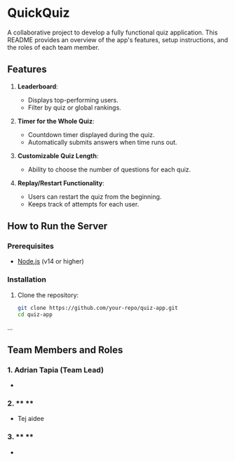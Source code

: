 # QuickQuiz
A collaborative project to develop a fully functional quiz application. This README provides an overview of the app's features, setup instructions, and the roles of each team member.



## Features
1. **Leaderboard**:
   - Displays top-performing users.
   - Filter by quiz or global rankings.

2. **Timer for the Whole Quiz**:
   - Countdown timer displayed during the quiz.
   - Automatically submits answers when time runs out.

3. **Customizable Quiz Length**:
   - Ability to choose the number of questions for each quiz.

4. **Replay/Restart Functionality**:
   - Users can restart the quiz from the beginning.
   - Keeps track of attempts for each user.


## How to Run the Server



### Prerequisites
- [Node.js](https://nodejs.org/) (v14 or higher)

### Installation
1. Clone the repository:
   ```bash
   git clone https://github.com/your-repo/quiz-app.git
   cd quiz-app
   ```
...

## Team Members and Roles
### 1. **Adrian Tapia** (Team Lead)
- 
   
### 2. ** ** 
- Tej aidee      
   
### 3. ** ** 
- 
   
